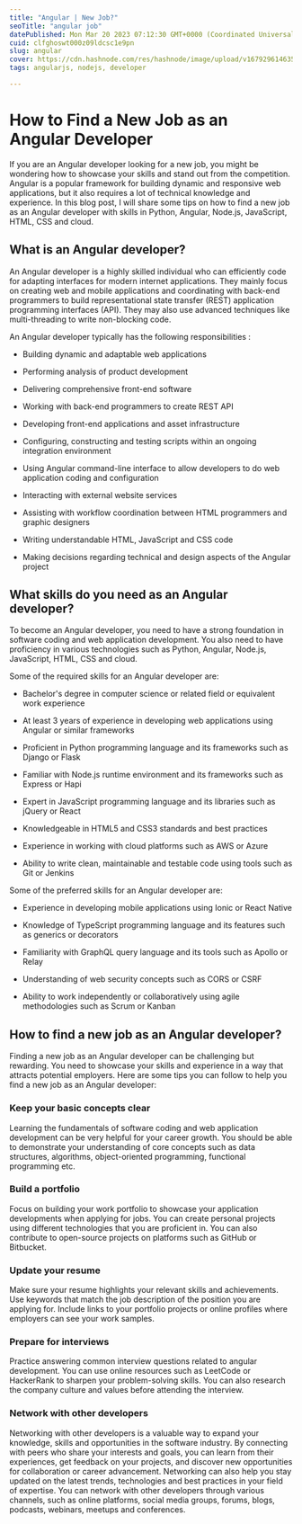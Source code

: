 ```yaml
---
title: "Angular | New Job?"
seoTitle: "angular job"
datePublished: Mon Mar 20 2023 07:12:30 GMT+0000 (Coordinated Universal Time)
cuid: clfghoswt000z09ldcsc1e9pn
slug: angular
cover: https://cdn.hashnode.com/res/hashnode/image/upload/v1679296146352/8d6db96b-bd00-464c-9428-8974fcd3f25f.png
tags: angularjs, nodejs, developer

---
```


# How to Find a New Job as an Angular Developer

If you are an Angular developer looking for a new job, you might be wondering how to showcase your skills and stand out from the competition. Angular is a popular framework for building dynamic and responsive web applications, but it also requires a lot of technical knowledge and experience. In this blog post, I will share some tips on how to find a new job as an Angular developer with skills in Python, Angular, Node.js, JavaScript, HTML, CSS and cloud.

## What is an Angular developer?

An Angular developer is a highly skilled individual who can efficiently code for adapting interfaces for modern internet applications. They mainly focus on creating web and mobile applications and coordinating with back-end programmers to build representational state transfer (REST) application programming interfaces (API). They may also use advanced techniques like multi-threading to write non-blocking code.

An Angular developer typically has the following responsibilities :

* Building dynamic and adaptable web applications
    
* Performing analysis of product development
    
* Delivering comprehensive front-end software
    
* Working with back-end programmers to create REST API
    
* Developing front-end applications and asset infrastructure
    
* Configuring, constructing and testing scripts within an ongoing integration environment
    
* Using Angular command-line interface to allow developers to do web application coding and configuration
    
* Interacting with external website services
    
* Assisting with workflow coordination between HTML programmers and graphic designers
    
* Writing understandable HTML, JavaScript and CSS code
    
* Making decisions regarding technical and design aspects of the Angular project
    

## What skills do you need as an Angular developer?

To become an Angular developer, you need to have a strong foundation in software coding and web application development. You also need to have proficiency in various technologies such as Python, Angular, Node.js, JavaScript, HTML, CSS and cloud.

Some of the required skills for an Angular developer are:

* Bachelor's degree in computer science or related field or equivalent work experience
    
* At least 3 years of experience in developing web applications using Angular or similar frameworks
    
* Proficient in Python programming language and its frameworks such as Django or Flask
    
* Familiar with Node.js runtime environment and its frameworks such as Express or Hapi
    
* Expert in JavaScript programming language and its libraries such as jQuery or React
    
* Knowledgeable in HTML5 and CSS3 standards and best practices
    
* Experience in working with cloud platforms such as AWS or Azure
    
* Ability to write clean, maintainable and testable code using tools such as Git or Jenkins
    

Some of the preferred skills for an Angular developer are:

* Experience in developing mobile applications using Ionic or React Native
    
* Knowledge of TypeScript programming language and its features such as generics or decorators
    
* Familiarity with GraphQL query language and its tools such as Apollo or Relay
    
* Understanding of web security concepts such as CORS or CSRF
    
* Ability to work independently or collaboratively using agile methodologies such as Scrum or Kanban
    

## How to find a new job as an Angular developer?

Finding a new job as an Angular developer can be challenging but rewarding. You need to showcase your skills and experience in a way that attracts potential employers. Here are some tips you can follow to help you find a new job as an Angular developer:

### Keep your basic concepts clear

Learning the fundamentals of software coding and web application development can be very helpful for your career growth. You should be able to demonstrate your understanding of core concepts such as data structures, algorithms, object-oriented programming, functional programming etc.

### Build a portfolio

Focus on building your work portfolio to showcase your application developments when applying for jobs. You can create personal projects using different technologies that you are proficient in. You can also contribute to open-source projects on platforms such as GitHub or Bitbucket.

### Update your resume

Make sure your resume highlights your relevant skills and achievements. Use keywords that match the job description of the position you are applying for. Include links to your portfolio projects or online profiles where employers can see your work samples.

### Prepare for interviews

Practice answering common interview questions related to angular development. You can use online resources such as LeetCode or HackerRank to sharpen your problem-solving skills. You can also research the company culture and values before attending the interview.

### Network with other developers

Networking with other developers is a valuable way to expand your knowledge, skills and opportunities in the software industry. By connecting with peers who share your interests and goals, you can learn from their experiences, get feedback on your projects, and discover new opportunities for collaboration or career advancement. Networking can also help you stay updated on the latest trends, technologies and best practices in your field of expertise. You can network with other developers through various channels, such as online platforms, social media groups, forums, blogs, podcasts, webinars, meetups and conferences.